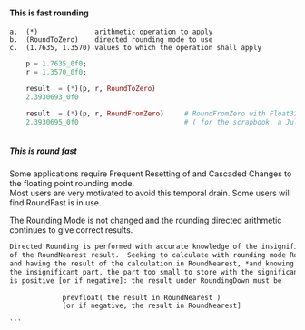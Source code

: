 
#### This is fast rounding

    a.	(*) 			 arithmetic operation to apply
    b.	(RoundToZero)	 directed rounding mode to use
    c.	(1.7635, 1.3570) values to which the operation shall apply 
    
```julia
    p = 1.7635_0f0;
    r = 1.3570_0f0;

    result  = (*)(p, r, RoundToZero) 
    2.3930693_0f0

    result  = (*)(p, r, RoundFromZero)     # RoundFromZero with Float32, Float64
    2.3930695_0f0                          # ( for the scrapbook, a Julia first )
    
```

##### This is round fast
Some applications require Frequent Resetting of and Cascaded Changes to the floating point rounding mode.  
Most users are very motivated to avoid this temporal drain.  Some users will find RoundFast is in use.

The Rounding Mode is not changed and the rounding directed arithmetic continues to give correct results.
````latex
Directed Rounding is performed with accurate knowledge of the insignificant part
of the RoundNearest result.  Seeking to calculate with rounding mode RoundingDown,
and having the result of the calculation in RoundNearest, *and knowing that*
the insignificant part, the part too small to store with the significant result,
is positive [or if negative]: the result under RoundingDown must be
 
             prevfloat( the result in RoundNearest )   
             [or if negative, the result in RoundNearest]
 
```

            
 
